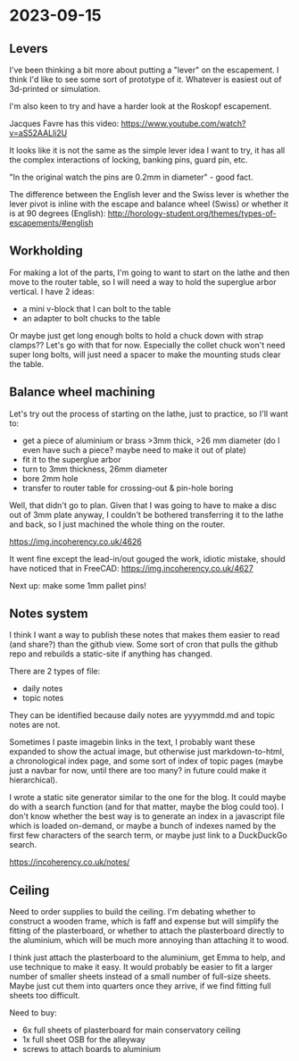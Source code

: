 # 2023-09-15

## Levers

I've been thinking a bit more about putting a "lever" on the escapement. I think I'd like
to see some sort of prototype of it. Whatever is easiest out of 3d-printed or simulation.

I'm also keen to try and have a harder look at the Roskopf escapement.

Jacques Favre has this video: https://www.youtube.com/watch?v=aS52AALli2U

It looks like it is not the same as the simple lever idea I want to try, it has all the complex interactions
of locking, banking pins, guard pin, etc.

"In the original watch the pins are 0.2mm in diameter" - good fact.

The difference between the English lever and the Swiss lever is whether the lever pivot is inline
with the escape and balance wheel (Swiss) or whether it is at 90 degrees (English): http://horology-student.org/themes/types-of-escapements/#english

## Workholding

For making a lot of the parts, I'm going to want to start on the lathe and then move to the router table, so I will need
a way to hold the superglue arbor vertical. I have 2 ideas:

 * a mini v-block that I can bolt to the table
 * an adapter to bolt chucks to the table

Or maybe just get long enough bolts to hold a chuck down with strap clamps?? Let's go with that for now. Especially the collet chuck won't
need super long bolts, will just need a spacer to make the mounting studs clear the table.

## Balance wheel machining

Let's try out the process of starting on the lathe, just to practice, so I'll want to:

* get a piece of aluminium or brass >3mm thick, >26 mm diameter (do I even have such a piece? maybe need to make it out of plate)
* fit it to the superglue arbor
* turn to 3mm thickness, 26mm diameter
* bore 2mm hole
* transfer to router table for crossing-out & pin-hole boring

Well, that didn't go to plan. Given that I was going to have to make a disc out of 3mm plate anyway, I couldn't
be bothered transferring it to the lathe and back, so I just machined the whole thing on the router.

https://img.incoherency.co.uk/4626

It went fine except the lead-in/out gouged the work, idiotic mistake, should have noticed that in FreeCAD: https://img.incoherency.co.uk/4627

Next up: make some 1mm pallet pins!

## Notes system

I think I want a way to publish these notes that makes them easier to read (and share?) than the github view.
Some sort of cron that pulls the github repo and rebuilds a static-site if anything has changed.

There are 2 types of file:
 * daily notes
 * topic notes

They can be identified because daily notes are yyyymmdd.md and topic notes are not.

Sometimes I paste imagebin links in the text, I probably want these expanded to show the actual image, but otherwise
just markdown-to-html, a chronological index page, and some sort of index of topic pages (maybe just a navbar for now,
until there are too many? in future could make it hierarchical).

I wrote a static site generator similar to the one for the blog. It could maybe do with a search function (and for that matter,
maybe the blog could too). I don't know whether the best way is to generate an index in a javascript file which is loaded on-demand,
or maybe a bunch of indexes named by the first few characters of the search term, or maybe just link to a DuckDuckGo search.

https://incoherency.co.uk/notes/

## Ceiling

Need to order supplies to build the ceiling. I'm debating whether to construct a wooden frame, which is faff and expense but will
simplify the fitting of the plasterboard, or whether to attach the plasterboard directly to the aluminium, which will be much more annoying
than attaching it to wood.

I think just attach the plasterboard to the aluminium, get Emma to help, and use technique to make it easy. It would probably be easier
to fit a larger number of smaller sheets instead of a small number of full-size sheets. Maybe just cut them into quarters once they
arrive, if we find fitting full sheets too difficult.

Need to buy:

* 6x full sheets of plasterboard for main conservatory ceiling
* 1x full sheet OSB for the alleyway
* screws to attach boards to aluminium
